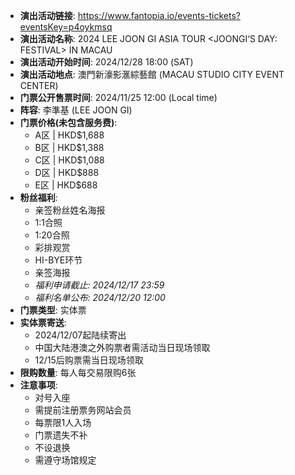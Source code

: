 - **演出活动链接**: https://www.fantopia.io/events-tickets?eventsKey=p4oykmsq
- **演出活动名称**: 2024 LEE JOON GI ASIA TOUR <JOONGI‘S DAY: FESTIVAL> IN MACAU
- **演出活动开始时间**: 2024/12/28 18:00 (SAT)
- **演出活动地点**: 澳門新濠影滙綜藝館 (MACAU STUDIO CITY EVENT CENTER)
- **门票公开售票时间**: 2024/11/25 12:00 (Local time)
- **阵容**: 李準基 (LEE JOON GI)
- **门票价格(未包含服务费)**:
  - A区 | HKD$1,688
  - B区 | HKD$1,388
  - C区 | HKD$1,088
  - D区 | HKD$888
  - E区 | HKD$688
- **粉丝福利**:
  - 亲签粉丝姓名海报
  - 1:1合照
  - 1:20合照
  - 彩排观赏
  - HI-BYE环节
  - 亲签海报
  - *福利申请截止: 2024/12/17 23:59*
  - *福利名单公布: 2024/12/20 12:00*
- **门票类型**: 实体票
- **实体票寄送**:
  - 2024/12/07起陆续寄出
  - 中国大陆港澳之外购票者需活动当日现场领取
  - 12/15后购票需当日现场领取
- **限购数量**: 每人每交易限购6张
- **注意事项**:
  - 对号入座
  - 需提前注册票务网站会员
  - 每票限1人入场
  - 门票遗失不补
  - 不设退换
  - 需遵守场馆规定
